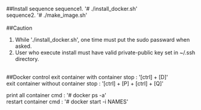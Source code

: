 ##Install sequence
sequence1. '# ./install_docker.sh' <br />
sequence2. '# ./make_image.sh' <br />
<br />
##Caution
1. While './install_docker.sh', one time must put the sudo passward when asked. <br />
2. User who execute install must have valid private-public key set in ~/.ssh directory. <br />
<br />
##Docker control
exit container with container stop : '[ctrl] + [D]'  <br />
exit container without container stop : '[ctrl] + [P] + [ctrl] + [Q]' <br /> 

print all container cmd : '# docker ps -a' <br />
restart container cmd : '# docker start -i NAMES'
